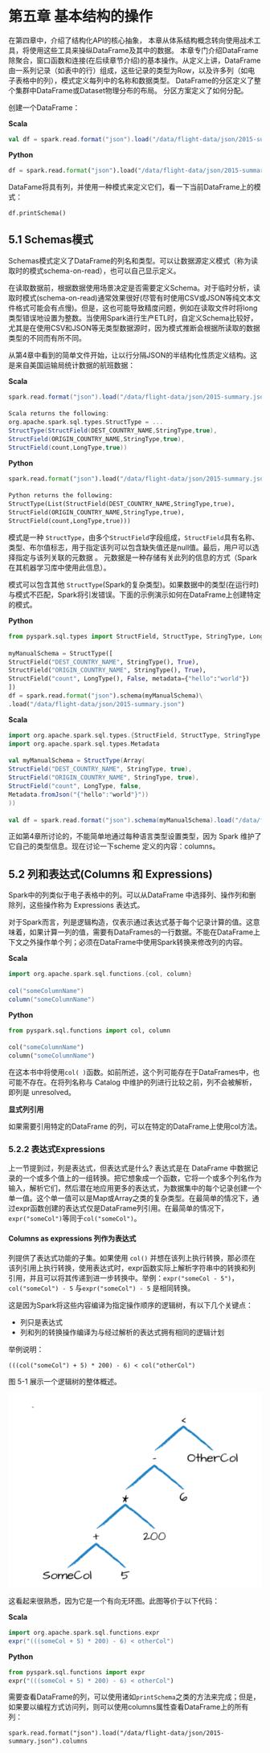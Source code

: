 # 第五章 基本结构的操作

在第四章中，介绍了结构化API的核心抽象， 本章从体系结构概念转向使用战术工具，将使用这些工具来操纵DataFrame及其中的数据。 本章专门介绍DataFrame除聚合，窗口函数和连接(在后续章节介绍)的基本操作。从定义上讲，DataFrame由一系列记录（如表中的行）组成，这些记录的类型为Row，以及许多列（如电子表格中的列），模式定义每列中的名称和数据类型。 DataFrame的分区定义了整个集群中DataFrame或Dataset物理分布的布局。 分区方案定义了如何分配。

创建一个DataFrame：

**Scala**

```scala
val df = spark.read.format("json").load("/data/flight-data/json/2015-summary.json")
```

**Python**

```python
df = spark.read.format("json").load("/data/flight-data/json/2015-summary.json")
```

DataFame将具有列，并使用一种模式来定义它们，看一下当前DataFrame上的模式：

```
df.printSchema()
```

## 5.1 Schemas模式

Schemas模式定义了DataFrame的列名和类型。可以让数据源定义模式（称为读取时的模式schema-on-read），也可以自己显示定义。

在读取数据前，根据数据使用场景决定是否需要定义Schema。对于临时分析，读取时模式(schema-on-read)通常效果很好(尽管有时使用CSV或JSON等纯文本文件格式可能会有点慢)。但是，这也可能导致精度问题，例如在读取文件时将long类型错误地设置为整数。当使用Spark进行生产ETL时，自定义Schema比较好，尤其是在使用CSV和JSON等无类型数据源时，因为模式推断会根据所读取的数据类型的不同而有所不同。

从第4章中看到的简单文件开始，让以行分隔JSON的半结构化性质定义结构。这是来自美国运输局统计数据的航班数据：

**Scala**

```scala
spark.read.format("json").load("/data/flight-data/json/2015-summary.json").schema

Scala returns the following:
org.apache.spark.sql.types.StructType = ...
StructType(StructField(DEST_COUNTRY_NAME,StringType,true),
StructField(ORIGIN_COUNTRY_NAME,StringType,true),
StructField(count,LongType,true))
```

**Python**

```python
spark.read.format("json").load("/data/flight-data/json/2015-summary.json").schema

Python returns the following:
StructType(List(StructField(DEST_COUNTRY_NAME,StringType,true),
StructField(ORIGIN_COUNTRY_NAME,StringType,true),
StructField(count,LongType,true)))
```

模式是一种 `StructType`，由多个`StructField`字段组成，`StructField`具有名称、类型、布尔值标志，用于指定该列可以包含缺失值还是null值。最后，用户可以选择指定与该列关联的元数据 。 元数据是一种存储有关此列的信息的方式（Spark在其机器学习库中使用此信息）。

模式可以包含其他 `StructType`(Spark的复杂类型)。如果数据中的类型(在运行时)与模式不匹配，Spark将引发错误。下面的示例演示如何在DataFrame上创建特定的模式。

**Python**

```python
from pyspark.sql.types import StructField, StructType, StringType, LongType

myManualSchema = StructType([
StructField("DEST_COUNTRY_NAME", StringType(), True),
StructField("ORIGIN_COUNTRY_NAME", StringType(), True),
StructField("count", LongType(), False, metadata={"hello":"world"})
])
df = spark.read.format("json").schema(myManualSchema)\
.load("/data/flight-data/json/2015-summary.json")
```

**Scala**

```scala
import org.apache.spark.sql.types.{StructField, StructType, StringType, LongType}
import org.apache.spark.sql.types.Metadata

val myManualSchema = StructType(Array(
StructField("DEST_COUNTRY_NAME", StringType, true),
StructField("ORIGIN_COUNTRY_NAME", StringType, true),
StructField("count", LongType, false,
Metadata.fromJson("{"hello":"world"}"))
))

val df = spark.read.format("json").schema(myManualSchema).load("/data/flight-data/json/2015-summary.json")
```

正如第4章所讨论的，不能简单地通过每种语言类型设置类型，因为 Spark 维护了它自己的类型信息。现在讨论一下scheme 定义的内容：columns。 

## 5.2 列和表达式(Columns 和 Expressions) 

Spark中的列类似于电子表格中的列。可以从DataFrame 中选择列、操作列和删除列，这些操作称为
Expressions 表达式。

对于Spark而言，列是逻辑构造，仅表示通过表达式基于每个记录计算的值。这意味着，如果计算一列的值，需要有DataFrames的一行数据。不能在DataFrame上下文之外操作单个列；必须在DataFrame中使用Spark转换来修改列的内容。

**Scala**

```scala
import org.apache.spark.sql.functions.{col, column}

col("someColumnName")
column("someColumnName")
```

**Python**

```python
from pyspark.sql.functions import col, column

col("someColumnName")
column("someColumnName")
```

在这本书中将使用`col( )`函数。如前所述，这个列可能存在于DataFrames中，也可能不存在。在将列名称与 Catalog 中维护的列进行比较之前，列不会被解析，即列是 unresolved。

**显式列引用**

如果需要引用特定的DataFrame 的列，可以在特定的DataFrame上使用col方法。

### 5.2.2 表达式Expressions

上一节提到过，列是表达式，但表达式是什么? 表达式是在 DataFrame 中数据记录的一个或多个值上的一组转换。把它想象成一个函数，它将一个或多个列名作为输入，解析它们，然后潜在地应用更多的表达式，为数据集中的每个记录创建一个单一值。这个单一值可以是Map或Array之类的复杂类型。在最简单的情况下，通过expr函数创建的表达式仅是DataFrame列引用。在最简单的情况下，`expr("someCol")`等同于`col("someCol")`。

#### Columns as expressions 列作为表达式

列提供了表达式功能的子集。如果使用 `col()` 并想在该列上执行转换，那必须在该列引用上执行转换，使用表达式时，expr函数实际上解析字符串中的转换和列引用，并且可以将其传递到进一步转换中。举例：`expr("someCol - 5")`， `col("someCol") - 5` 与`expr("someCol") - 5` 是相同转换。

这是因为Spark将这些内容编译为指定操作顺序的逻辑树，有以下几个关键点：

- 列只是表达式
- 列和列的转换操作编译为与经过解析的表达式拥有相同的逻辑计划

举例说明：

```
(((col("someCol") + 5) * 200) - 6) < col("otherCol") 
```

图 5-1 展示一个逻辑树的整体概述。

![](./img/5-1.jpg)

这看起来很熟悉，因为它是一个有向无环图。此图等价于以下代码：

**Scala**

```scala
import org.apache.spark.sql.functions.expr
expr("(((someCol + 5) * 200) - 6) < otherCol")
```

**Python**

```python
from pyspark.sql.functions import expr
expr("(((someCol + 5) * 200) - 6) < otherCol")
```

需要查看DataFrame的列，可以使用诸如`printSchema`之类的方法来完成；但是，如果要以编程方式访问列，则可以使用columns属性查看DataFrame上的所有列：

```
spark.read.format("json").load("/data/flight-data/json/2015-summary.json").columns
```

